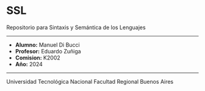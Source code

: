 # SSL
Repositorio para Sintaxis y Semántica de los Lenguajes

--------------------

- **Alumno:** Manuel Di Bucci 
- **Profesor:** Eduardo Zuñiga
- **Comision:** K2002
- **Año:** 2024
  
--------------------

Universidad Tecnológica Nacional
Facultad Regional Buenos Aires
